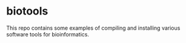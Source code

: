 # biotools

This repo contains some examples of compiling and installing various software tools for bioinformatics.
